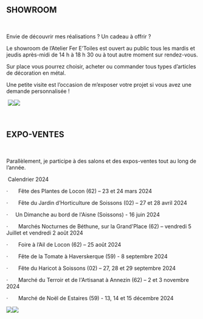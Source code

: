 
## SHOWROOM

 

Envie de découvrir mes réalisations ? Un cadeau à offrir ? 

Le showroom de l’Atelier Fer E’Toiles est ouvert au public  tous les mardis et jeudis après-midi de 14 h à 18 h 30 ou à tout autre moment sur rendez-vous. 

Sur place vous pourrez choisir, acheter ou commander tous types d’articles de décoration en métal. 

Une petite visite est l’occasion de m’exposer votre projet si vous avez une demande personnalisée !

 ![](</asset/SHOWROOM a.jpg>)![](</asset/SHOWROOM b.jpg>)

 

## EXPO-VENTES

 

Parallèlement, je participe à des salons et des expos-ventes tout au long de l’année.  

 Calendrier 2024

·       Fête des Plantes de Locon (62) – 23 et 24 mars 2024

·       Fête du Jardin d’Horticulture de Soissons (02) – 27 et 28 avril 2024

·     Un Dimanche au bord de l'Aisne (Soissons) - 16 juin 2024

·       Marchés Nocturnes de Béthune, sur la Grand'Place (62) –  vendredi 5 Juillet et vendredi 2 août 2024

·       Foire à l’Ail de Locon (62) – 25 août 2024

·       Fête de la Tomate à Haverskerque (59) - 8 septembre 2024

·       Fête du Haricot à Soissons (02) – 27, 28 et 29 septembre 2024

·       Marché du Terroir et de l'Artisanat à Annezin (62) – 2 et 3 novembre 2024

·       Marché de Noël de Estaires (59) - 13, 14 et 15 décembre 2024

![](</asset/expo 1.jpg>)![](</asset/expo 2.jpg>)
